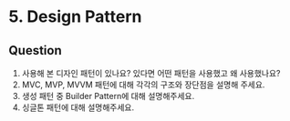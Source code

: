 # 5. Design Pattern

## Question

1. 사용해 본 디자인 패턴이 있나요? 있다면 어떤 패턴을 사용했고 왜 사용했나요?
2. MVC, MVP, MVVM 패턴에 대해 각각의 구조와 장단점을 설명해 주세요.
3. 생성 패턴 중 Builder Pattern에 대해 설명해주세요.
4. 싱글톤 패턴에 대해 설명해주세요.
